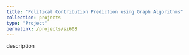 ```yaml
---
title: "Political Contribution Prediction using Graph Algorithms"
collection: projects
type: "Project"
permalink: /projects/si608
---
```


description